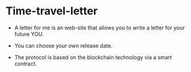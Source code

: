 # Time-travel-letter

- A letter for me is an web-site that allows you to write a letter for your future YOU.
- You can choose your own release date.

- The protocol is based on the blockchain technology via a smart contract.
